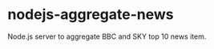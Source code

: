 nodejs-aggregate-news
=====================

Node.js server to aggregate BBC and SKY top 10 news item.
